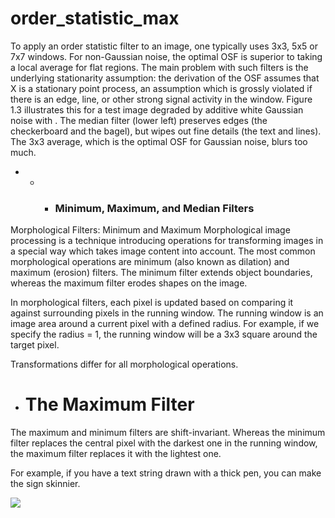 # **order_statistic_max**

To apply an order statistic filter to an image, one typically uses 3x3, 5x5 or 7x7 windows. For non-Gaussian noise, the optimal OSF is superior to taking a local average for flat regions. The main problem with such filters is the underlying stationarity assumption: the derivation of the OSF assumes that X is a stationary point process, an assumption which is grossly violated if there is an edge, line, or other strong signal activity in the window. Figure 1.3 illustrates this for a test image degraded by additive white Gaussian noise with  . The median filter (lower left) preserves edges (the checkerboard and the bagel), but wipes out fine details (the text and lines). The 3x3 average, which is the optimal OSF for Gaussian noise, blurs too much.

+ + + ### **Minimum**, **Maximum**, and **Median** Filters

Morphological Filters: Minimum and Maximum
Morphological image processing is a technique introducing operations for transforming images in a special way which takes image content into account. The most common morphological operations are minimum (also known as dilation) and maximum (erosion) filters. The minimum filter extends object boundaries, whereas the maximum filter erodes shapes on the image.

In morphological filters, each pixel is updated based on comparing it against surrounding pixels in the running window. The running window is an image area around a current pixel with a defined radius. For example, if we specify the radius = 1, the running window will be a 3x3 square around the target pixel.

Transformations differ for all morphological operations.

* # **The Maximum Filter**

The maximum and minimum filters are shift-invariant. Whereas the minimum filter replaces the central pixel with the darkest one in the running window, the maximum filter replaces it with the lightest one.

For example, if you have a text string drawn with a thick pen, you can make the sign skinnier. 

<img src="https://www.graphicsmill.com/docs/gm/maxF.png" >
